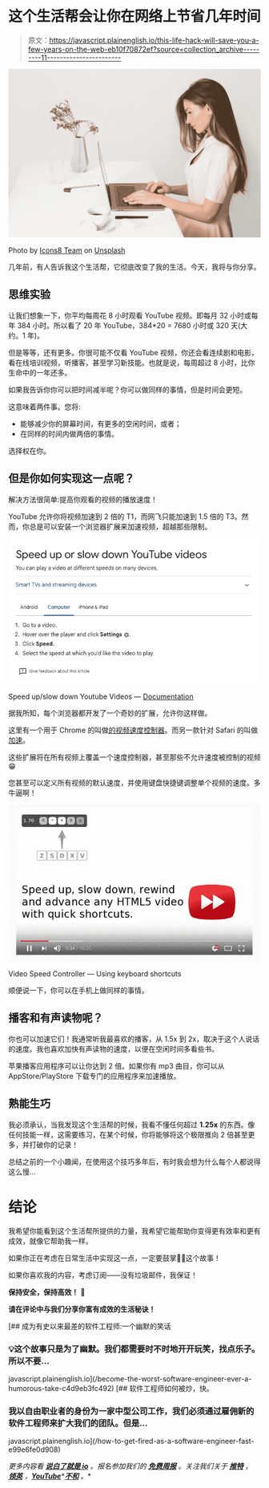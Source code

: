 # 这个生活帮会让你在网络上节省几年时间

> 原文：<https://javascript.plainenglish.io/this-life-hack-will-save-you-a-few-years-on-the-web-eb10f70872ef?source=collection_archive---------11----------------------->

![](img/5e54f2628d83c35b50fcf4c9d3395d3b.png)

Photo by [Icons8 Team](https://unsplash.com/@icons8?utm_source=medium&utm_medium=referral) on [Unsplash](https://unsplash.com?utm_source=medium&utm_medium=referral)

几年前，有人告诉我这个生活帮，它彻底改变了我的生活。今天，我将与你分享。

## 思维实验

让我们想象一下，你平均每周花 8 小时观看 YouTube 视频。即每月 32 小时或每年 384 小时。所以看了 20 年 YouTube，384*20 = 7680 小时或 320 天(大约。1 年)。

但是等等，还有更多。你很可能不仅看 YouTube 视频，你还会看连续剧和电影，看在线培训视频，听播客，甚至学习新技能。也就是说，每周超过 8 小时，比你生命中的一年还多。

如果我告诉你你可以把时间减半呢？你可以做同样的事情，但是时间会更短。

这意味着两件事。您将:

*   能够减少你的屏幕时间，有更多的空闲时间，或者；
*   在同样的时间内做两倍的事情。

选择权在你。

## 但是你如何实现这一点呢？

解决方法很简单:提高你观看的视频的播放速度！

YouTube 允许你将视频加速到 2 倍的 T1，而网飞只能加速到 1.5 倍的 T3。然而，你总是可以安装一个浏览器扩展来加速视频，超越那些限制。

![](img/826b8c987e4ff709842070fbb93f78b5.png)

Speed up/slow down Youtube Videos — [Documentation](https://support.google.com/youtube/answer/7509567?hl=en&co=GENIE.Platform%3DDesktop&oco=0)

据我所知，每个浏览器都开发了一个奇妙的扩展，允许你这样做。

这里有一个用于 Chrome 的叫做[的视频速度控制器](https://chrome.google.com/webstore/detail/video-speed-controller/nffaoalbilbmmfgbnbgppjihopabppdk?hl=en)。而另一款针对 Safari 的叫做[加速](https://www.google.com/url?sa=t&rct=j&q=&esrc=s&source=web&cd=&cad=rja&uact=8&ved=2ahUKEwjt-_WwjoD6AhUI26QKHUVhCtIQFnoECAkQAQ&url=https%3A%2F%2Fapps.apple.com%2Fus%2Fapp%2Faccelerate-for-safari%2Fid1459809092&usg=AOvVaw1zBO61pB2p9abZ8plplGyE)。

这些扩展将在所有视频上覆盖一个速度控制器，甚至那些不允许速度被控制的视频😁

您甚至可以定义所有视频的默认速度，并使用键盘快捷键调整单个视频的速度。多牛逼啊！

![](img/896c02b02edd80a84fec0088ae48b0aa.png)

Video Speed Controller — Using keyboard shortcuts

顺便说一下，你可以在手机上做同样的事情。

## 播客和有声读物呢？

你也可以加速它们！我通常听我最喜欢的播客，从 1.5x 到 2x，取决于这个人说话的速度。我也喜欢加快有声读物的速度，以便在空闲时间多看些书。

苹果播客应用程序可以让你达到 2 倍。如果你有 mp3 曲目，你可以从 AppStore/PlayStore 下载专门的应用程序来加速播放。

## 熟能生巧

我必须承认，当我发现这个生活帮的时候，我看不懂任何超过 **1.25x** 的东西。像任何技能一样，这需要练习，在某个时候，你将能够将这个极限推向 2 倍甚至更多，并打破你的记录！

总结之前的一个小趣闻，在使用这个技巧多年后，有时我会想为什么每个人都说得这么慢…

# 结论

我希望你能看到这个生活帮所提供的力量，我希望它能帮助你变得更有效率和更有成效，就像它帮助我一样。

如果你正在考虑在日常生活中实现这一点，一定要鼓掌👏🏼这个故事！

如果你喜欢我的内容，考虑订阅——没有垃圾邮件，我保证！

**保持安全，保持高效！** 🥳

**请在评论中与我们分享你富有成效的生活秘诀！**

[](/become-the-worst-software-engineer-ever-a-humorous-take-c4d9eb3fc492) [## 成为有史以来最差的软件工程师:一个幽默的笑话

### 💡这个故事只是为了幽默。我们都需要时不时地开开玩笑，找点乐子。所以不要…

javascript.plainenglish.io](/become-the-worst-software-engineer-ever-a-humorous-take-c4d9eb3fc492) [](/how-to-get-fired-as-a-software-engineer-fast-e99e6fe0d908) [## 软件工程师如何被炒，快。

### 我以自由职业者的身份为一家中型公司工作，我们必须通过雇佣新的软件工程师来扩大我们的团队。但是…

javascript.plainenglish.io](/how-to-get-fired-as-a-software-engineer-fast-e99e6fe0d908) 

*更多内容看* [***说白了就是 io***](https://plainenglish.io/) *。报名参加我们的* [***免费周报***](http://newsletter.plainenglish.io/) *。关注我们关于* [***推特***](https://twitter.com/inPlainEngHQ) ， [***领英***](https://www.linkedin.com/company/inplainenglish/) *，*[***YouTube***](https://www.youtube.com/channel/UCtipWUghju290NWcn8jhyAw)*[***不和***](https://discord.gg/GtDtUAvyhW) *。**